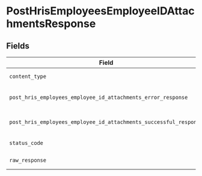 # PostHrisEmployeesEmployeeIDAttachmentsResponse


## Fields

| Field                                                                                                                                                        | Type                                                                                                                                                         | Required                                                                                                                                                     | Description                                                                                                                                                  |
| ------------------------------------------------------------------------------------------------------------------------------------------------------------ | ------------------------------------------------------------------------------------------------------------------------------------------------------------ | ------------------------------------------------------------------------------------------------------------------------------------------------------------ | ------------------------------------------------------------------------------------------------------------------------------------------------------------ |
| `content_type`                                                                                                                                               | *str*                                                                                                                                                        | :heavy_check_mark:                                                                                                                                           | HTTP response content type for this operation                                                                                                                |
| `post_hris_employees_employee_id_attachments_error_response`                                                                                                 | [Optional[shared.PostHrisEmployeesEmployeeIDAttachmentsErrorResponse]](../../models/shared/posthrisemployeesemployeeidattachmentserrorresponse.md)           | :heavy_minus_sign:                                                                                                                                           | POST /hris/employees/:employee_id/attachments Error response                                                                                                 |
| `post_hris_employees_employee_id_attachments_successful_response`                                                                                            | [Optional[shared.PostHrisEmployeesEmployeeIDAttachmentsSuccessfulResponse]](../../models/shared/posthrisemployeesemployeeidattachmentssuccessfulresponse.md) | :heavy_minus_sign:                                                                                                                                           | POST /hris/employees/:employee_id/attachments Successful response                                                                                            |
| `status_code`                                                                                                                                                | *int*                                                                                                                                                        | :heavy_check_mark:                                                                                                                                           | HTTP response status code for this operation                                                                                                                 |
| `raw_response`                                                                                                                                               | [requests.Response](https://requests.readthedocs.io/en/latest/api/#requests.Response)                                                                        | :heavy_minus_sign:                                                                                                                                           | Raw HTTP response; suitable for custom response parsing                                                                                                      |